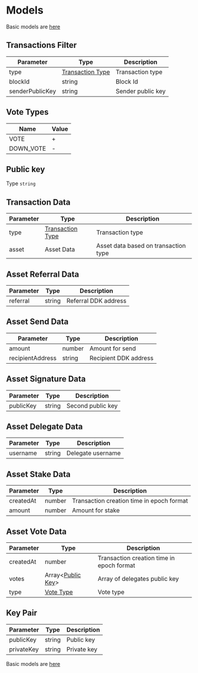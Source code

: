 # Models

Basic models are [here](https://github.com/AraiEzzra/DDKCORE/blob/master/docs/api/models.md)

## Transactions Filter

| Parameter        | Type   | Description           |
|------------------|--------|-----------------------|
| type         | [Transaction Type](https://github.com/AraiEzzra/DDKCORE/blob/master/docs/api/models.md#transaction-types) | Transaction type |
| blockId     | string | Block Id |
| senderPublicKey     | string | Sender public key |

## Vote Types

| Name      | Value |
|-----------|-------|
| VOTE      | +     |
| DOWN_VOTE | -     |

## Public key

Type `string`

## Transaction Data

| Parameter | Type                                   | Description                          |
|-----------|----------------------------------------|--------------------------------------|
| type      | [Transaction Type](https://github.com/AraiEzzra/DDKCORE/blob/master/docs/api/models.md#transaction-types) | Transaction type                     |
| asset     | Asset Data                             | Asset data based on transaction type |

## Asset Referral Data

| Parameter        | Type   | Description           |
|------------------|--------|-----------------------|
| referral         | string | Referral DDK address  |

## Asset Send Data

| Parameter        | Type   | Description           |
|------------------|--------|-----------------------|
| amount           | number | Amount for send       |
| recipientAddress | string | Recipient DDK address |

## Asset Signature Data

| Parameter        | Type   | Description           |
|------------------|--------|-----------------------|
| publicKey        | string | Second public key     |

## Asset Delegate Data

| Parameter        | Type   | Description           |
|------------------|--------|-----------------------|
| username         | string | Delegate username     |

## Asset Stake Data

| Parameter        | Type   | Description                               |
|------------------|--------|-------------------------------------------|
| createdAt        | number | Transaction creation time in epoch format |
| amount           | number | Amount for stake                          |

## Asset Vote Data

| Parameter        | Type                                      | Description                               |
|------------------|-------------------------------------------|-------------------------------------------|
| createdAt        | number                                    | Transaction creation time in epoch format |
| votes            | Array<[Public Key](models.md#public-key)> | Array of delegates public key             |
| type             | [Vote Type](#vote-types)                  | Vote type                                 |

## Key Pair

| Parameter  | Type   | Description |
|------------|--------|-------------|
| publicKey  | string | Public key  |
| privateKey | string | Private key |

Basic models are [here](https://github.com/AraiEzzra/DDKCORE/blob/master/docs/api/models.md)
